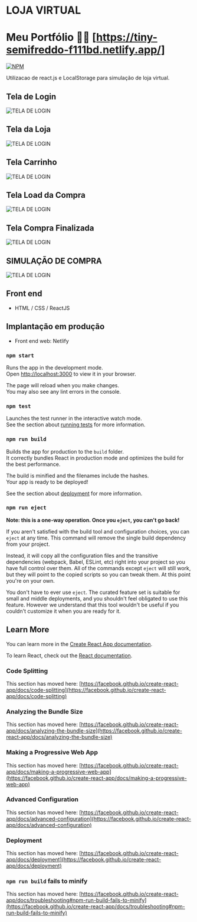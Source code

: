 # LOJA VIRTUAL 

# Meu Portfólio 👨‍💻 [https://tiny-semifreddo-f111bd.netlify.app/]

[![NPM](https://img.shields.io/npm/l/react)](https://github.com/Ivanrabelo83/CONSUMO_API_MERCADOLIVRE/blob/master/LICENCE)

Utilizacao de react.js e LocalStorage para simulação de loja virtual.

## Tela de Login

![TELA DE LOGIN](https://raw.githubusercontent.com/Ivanrabelo83/CONSUMO_API_MERCADO_LIVRE/main/src/assets/1.JPG)


## Tela da Loja

![TELA DE LOGIN](https://raw.githubusercontent.com/Ivanrabelo83/CONSUMO_API_MERCADO_LIVRE/main/src/assets/2.JPG)

## Tela Carrinho

![TELA DE LOGIN](https://raw.githubusercontent.com/Ivanrabelo83/CONSUMO_API_MERCADO_LIVRE/main/src/assets/3.JPG)

## Tela Load da Compra

![TELA DE LOGIN](https://raw.githubusercontent.com/Ivanrabelo83/CONSUMO_API_MERCADO_LIVRE/main/src/assets/4.JPG)


## Tela Compra Finalizada

![TELA DE LOGIN](https://raw.githubusercontent.com/Ivanrabelo83/CONSUMO_API_MERCADO_LIVRE/main/src/assets/5.JPG)

## SIMULAÇÃO DE COMPRA

![TELA DE LOGIN](https://raw.githubusercontent.com/Ivanrabelo83/CONSUMO_API_MERCADO_LIVRE/main/src/assets/GIF%2020-10-2022%2014-12-07.gif)

## Front end
- HTML / CSS / ReactJS


## Implantação em produção
- Front end web: Netlify

### `npm start`

Runs the app in the development mode.\
Open [http://localhost:3000](http://localhost:3000) to view it in your browser.

The page will reload when you make changes.\
You may also see any lint errors in the console.

### `npm test`

Launches the test runner in the interactive watch mode.\
See the section about [running tests](https://facebook.github.io/create-react-app/docs/running-tests) for more information.

### `npm run build`

Builds the app for production to the `build` folder.\
It correctly bundles React in production mode and optimizes the build for the best performance.

The build is minified and the filenames include the hashes.\
Your app is ready to be deployed!

See the section about [deployment](https://facebook.github.io/create-react-app/docs/deployment) for more information.

### `npm run eject`

**Note: this is a one-way operation. Once you `eject`, you can't go back!**

If you aren't satisfied with the build tool and configuration choices, you can `eject` at any time. This command will remove the single build dependency from your project.

Instead, it will copy all the configuration files and the transitive dependencies (webpack, Babel, ESLint, etc) right into your project so you have full control over them. All of the commands except `eject` will still work, but they will point to the copied scripts so you can tweak them. At this point you're on your own.

You don't have to ever use `eject`. The curated feature set is suitable for small and middle deployments, and you shouldn't feel obligated to use this feature. However we understand that this tool wouldn't be useful if you couldn't customize it when you are ready for it.

## Learn More

You can learn more in the [Create React App documentation](https://facebook.github.io/create-react-app/docs/getting-started).

To learn React, check out the [React documentation](https://reactjs.org/).

### Code Splitting

This section has moved here: [https://facebook.github.io/create-react-app/docs/code-splitting](https://facebook.github.io/create-react-app/docs/code-splitting)

### Analyzing the Bundle Size

This section has moved here: [https://facebook.github.io/create-react-app/docs/analyzing-the-bundle-size](https://facebook.github.io/create-react-app/docs/analyzing-the-bundle-size)

### Making a Progressive Web App

This section has moved here: [https://facebook.github.io/create-react-app/docs/making-a-progressive-web-app](https://facebook.github.io/create-react-app/docs/making-a-progressive-web-app)

### Advanced Configuration

This section has moved here: [https://facebook.github.io/create-react-app/docs/advanced-configuration](https://facebook.github.io/create-react-app/docs/advanced-configuration)

### Deployment

This section has moved here: [https://facebook.github.io/create-react-app/docs/deployment](https://facebook.github.io/create-react-app/docs/deployment)

### `npm run build` fails to minify

This section has moved here: [https://facebook.github.io/create-react-app/docs/troubleshooting#npm-run-build-fails-to-minify](https://facebook.github.io/create-react-app/docs/troubleshooting#npm-run-build-fails-to-minify)
